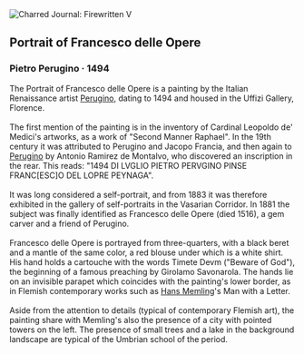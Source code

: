 <div class="artwork-of-the-day">
  <div class="container">
    <div class="img-wrapper">
      <img
        src="https://uploads7.wikiart.org/images/pietro-perugino/portrait-of-francesco-delle-opere-1494.jpg!Large.jpg"
        alt="Charred Journal: Firewritten V" />
    </div>
    <div class="artwork-detail">
      <div class="artwork-origin"> 
        <h2 class="artwork-name">Portrait of Francesco delle Opere</h2>
        <h3 class="artist">
          Pietro Perugino
                    ·  1494
        </h3>
      </div>
      <p class="description">
        <span class="artwork-description-text ng-binding" ng-bind-html="viewModel.ArtworkOfTheDay.Description | unsafe">The Portrait of Francesco delle Opere is a painting by the Italian Renaissance artist <a target="_blank" href="/en/pietro-perugino">Perugino</a>, dating to 1494 and housed in the Uffizi Gallery, Florence.
<br>
<br>The first mention of the painting is in the inventory of Cardinal Leopoldo de' Medici's artworks, as a work of "Second Manner Raphael". In the 19th century it was attributed to Perugino and Jacopo Francia, and then again to <a target="_blank" href="/en/pietro-perugino">Perugino</a> by Antonio Ramirez de Montalvo, who discovered an inscription in the rear. This reads: "1494 DI LVGLIO PIETRO PERVGINO PINSE FRANC[ESC]O DEL LOPRE PEYNAGA".
<br>
<br>It was long considered a self-portrait, and from 1883 it was therefore exhibited in the gallery of self-portraits in the Vasarian Corridor. In 1881 the subject was finally identified as Francesco delle Opere (died 1516), a gem carver and a friend of Perugino.
<br>
<br>Francesco delle Opere is portrayed from three-quarters, with a black beret and a mantle of the same color, a red blouse under which is a white shirt. His hand holds a cartouche with the words Timete Devm ("Beware of God"), the beginning of a famous preaching by Girolamo Savonarola. The hands lie on an invisible parapet which coincides with the painting's lower border, as in Flemish contemporary works such as <a target="_blank" href="/en/hans-memling">Hans Memling</a>'s Man with a Letter.
<br>
<br>Aside from the attention to details (typical of contemporary Flemish art), the painting share with Memling's also the presence of a city with pointed towers on the left. The presence of small trees and a lake in the background landscape are typical of the Umbrian school of the period.</span>
                        <div class="text-shadow-container" ng-show="showShadow" style=""></div>
      </p>
    </div>
  </div>

</div>
